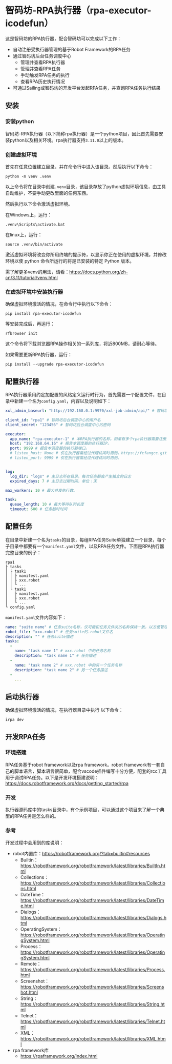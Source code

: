 # 智码坊-RPA执行器（rpa-executor-icodefun）

这是智码坊的RPA执行器，配合智码坊可以完成以下工作：
- 自动注册受执行器管理的基于Robot Framework的RPA任务
- 通过智码坊后台任务调度中心
  - 管理并查看RPA执行器
  - 管理并查看RPA任务
  - 手动触发RPA任务的执行
  - 查看RPA历史执行情况
- 可通过Sailing或智码坊的开发平台发起RPA任务，并查询RPA任务执行结果


## 安装

### 安装python

智码坊-RPA执行器（以下简称rpa执行器）是一个python项目，因此首先需要安装python以及相关环境。rpa执行器支持`3.11.0`以上的版本。

### 创建虚拟环境

首先在任意位置建立目录，并在命令行中进入该目录。然后执行以下命令：

```shell
python -m venv .venv
```

以上命令将在目录中创建`.venv`目录，该目录存放了python虚拟环境信息，由工具自动维护，不要手动更改里面的任何东西。

然后执行以下命令激活虚拟环境。

在Windows上，运行：
```shell
.venv\Scripts\activate.bat
```
在linux上，运行：
```shell
source .venv/bin/activate
```

激活虚拟环境将改变你所用终端的提示符，以显示你正在使用的虚拟环境，并修改环境以使 python 命令所运行的将是已安装的特定 Python 版本。

需了解更多venv的用法，请看：https://docs.python.org/zh-cn/3.11/tutorial/venv.html


### 在虚拟环境中安装执行器

确保虚拟环境激活的情况，在命令行中执行以下命令：
```shell
pip install rpa-executor-icodefun
```

等安装完成后，再运行：

```shell
rfbrowser init
```

这个命令将下载浏览器RPA操作相关的一系列库，将近800MB，请耐心等待。

如果需要更新RPA执行器，运行：

```shell
pip install --upgrade rpa-executor-icodefun
```

## 配置执行器

RPA执行器采用约定加配置的风格定义运行时行为，首先需要一个配置文件，在目录中新建一个名为`config.yaml`，内容以及说明如下：

```yaml
xxl_admin_baseurl: "http://192.168.0.1:9970/xxl-job-admin/api/" # 智码坊后台调度中心的API url。注意修改ip和port

client_id: "rpa1" # 智码坊后台调度中心的用户名
client_secret: "123456" # 智码坊后台调度中心的密码

executor:
  app_name: "rpa-executor-1" # 本RPA执行器的名称。如果有多个rpa执行器需要注册到同一个调度中心，那么他们的名称最好有所区别，否则将导致任务重复执行。
  host: "192.168.64.16" # 报告本调度器的执行器IP。
  port: 9999 # 报告本调度器的执行器端口。
  # listen_host: None # 仅在执行器需经过代理访问时用到。https://fcfangcc.github.io/pyxxl/apis/config/#pyxxl.ExecutorConfig.executor_host
  # listen_port: 9999 # 仅在执行器需经过代理访问时用到。


log:
  log_dir: "logs" # 主日志所在目录。每次任务都会产生独立的日志
  expired_days: 7 # 主日志过期时间，单位：天

max_workers: 10 # 最大并发执行数。

task:
  queue_length: 10 # 最大等待队列长度
  timeout: 600 # 任务超时时间
```

## 配置任务

在目录中新建一个名为`tasks`的目录，每组RPA任务Suite单独建立一个目录，每个子目录中都要有一个`manifest.yaml`文件，以及RPA任务文件。下面是RPA执行器完整目录的例子：

```
rpa1
├ tasks
│ ├ task1
│ │ ├ manifest.yaml
│ │ ├ xxx.robot
│ │ └ ...
│ └ task1
│   ├ manifest.yaml
│   ├ xxx.robot
│   └ ...
└ config.yaml
```

`manifest.yaml`文件内容如下：

```yaml
name: "suite name" # 任务suite名称，仅可能和任务文件夹的名称保持一致，以方便管理
robot_file: "xxx.robot" # 任务suite的.robot文件名
description: "" # 任务suite描述
tasks: 
  -
    name: "task name 1" # xxx.robot 中的任务名称
    description: "task name 1" # 任务描述
  -
    name: "task name 2" # xxx.robot 中的另一个任务名称
    description: "task name 2" # 另一个任务描述
  - 
    ...
```


## 启动执行器

确保虚拟环境激活的情况，在执行器目录中执行 以下命令：

```shell
irpa dev
```

## 开发RPA任务

### 环境搭建

RPA任务基于robot framework以及rpa framework。robot framework有一套自己的脚本语言，脚本语言很简单，配合vscode插件编写十分方便，配套的rcc工具用于调试RPA任务。以下是开发环境搭建说明：https://docs.robotframework.org/docs/getting_started/rpa


### 开发

执行器源码库中的tasks目录中，有个示例项目，可以通过这个项目来了解一个典型的RPA任务是怎么样的。

### 参考
开发过程中会用到的库说明：
- robot内置库：https://robotframework.org/?tab=builtin#resources
  - Builtin：https://robotframework.org/robotframework/latest/libraries/BuiltIn.html
  - Collections：https://robotframework.org/robotframework/latest/libraries/Collections.html
  - DateTime：https://robotframework.org/robotframework/latest/libraries/DateTime.html
  - Dialogs：https://robotframework.org/robotframework/latest/libraries/Dialogs.html
  - OperatingSystem：https://robotframework.org/robotframework/latest/libraries/OperatingSystem.html
  - Process：https://robotframework.org/robotframework/latest/libraries/OperatingSystem.html
  - Remote：https://robotframework.org/robotframework/latest/libraries/Process.html
  - Screenshot：https://robotframework.org/robotframework/latest/libraries/Screenshot.html
  - String：https://robotframework.org/robotframework/latest/libraries/String.html
  - Telnet：https://robotframework.org/robotframework/latest/libraries/Telnet.html
  - XML：https://robotframework.org/robotframework/latest/libraries/XML.html
- rpa framework库
  - https://rpaframework.org/index.html



